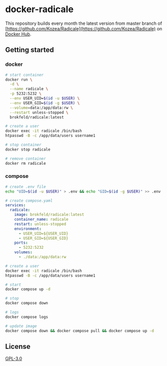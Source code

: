 # docker-radicale

This repository builds every month the latest version from master branch of
[https://github.com/Kozea/Radicale](https://github.com/Kozea/Radicale) on
[Docker Hub](https://hub.docker.com/repository/docker/brokfeld/radicale).

## Getting started

### docker

```bash
# start container
docker run \
  -d \
  --name radicale \
  -p 5232:5232 \
  --env USER_UID=$(id -u $USER) \
  --env USER_GID=$(id -g $USER) \
  --volume=data:/app/data:rw \
  --restart unless-stopped \
  brokfeld/radicale:latest

# create a user
docker exec -it radicale /bin/bash
htpasswd -B -c /app/data/users username1

# stop container
docker stop radicale 

# remove container
docker rm radicale
```

### compose

```bash
# create .env file
echo "UID=$(id -u $USER)" > .env && echo "GID=$(id -g $USER)" >> .env
```

```yaml
# create compose.yaml
services:
  radicale:
    image: brokfeld/radicale:latest
    container_name: radicale
    restart: unless-stopped
    environment:
      - USER_UID=${USER_UID}
      - USER_GID=${USER_GID}
    ports:
      - 5232:5232
    volumes:
      - ./data:/app/data:rw
```

```bash
# create a user
docker exec -it radicale /bin/bash
htpasswd -B -c /app/data/users username1
```

```bash
# start
docker compose up -d

# stop
docker compose down

# logs
docker compose logs

# update image
docker compose down && docker compose pull && docker compose up -d
```

## License

[GPL-3.0](LICENSE)
